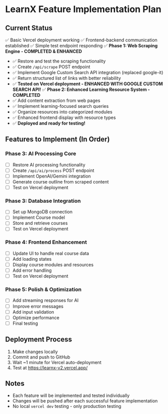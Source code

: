 # LearnX Feature Implementation Plan

## Current Status
✅ Basic Vercel deployment working
✅ Frontend-backend communication established
✅ Simple test endpoint responding
✅ **Phase 1: Web Scraping Engine - COMPLETED & ENHANCED**
  - ✅ Restore and test the scraping functionality
  - ✅ Create `/api/scrape` POST endpoint
  - ✅ Implement Google Custom Search API integration (replaced google-it)
  - ✅ Return structured list of links with better reliability
  - ✅ **Tested on Vercel deployment - ENHANCED WITH GOOGLE CUSTOM SEARCH API!**
✅ **Phase 2: Enhanced Learning Resource System - COMPLETED**
  - ✅ Add content extraction from web pages
  - ✅ Implement learning-focused search queries
  - ✅ Organize resources into categorized modules
  - ✅ Enhanced frontend display with resource types
  - ✅ **Deployed and ready for testing!**

## Features to Implement (In Order)

### Phase 3: AI Processing Core
- [ ] Restore AI processing functionality
- [ ] Create `/api/ai/process` POST endpoint
- [ ] Implement OpenAI/Gemini integration
- [ ] Generate course outline from scraped content
- [ ] Test on Vercel deployment

### Phase 3: Database Integration
- [ ] Set up MongoDB connection
- [ ] Implement Course model
- [ ] Store and retrieve courses
- [ ] Test on Vercel deployment

### Phase 4: Frontend Enhancement
- [ ] Update UI to handle real course data
- [ ] Add loading states
- [ ] Display course modules and resources
- [ ] Add error handling
- [ ] Test on Vercel deployment

### Phase 5: Polish & Optimization
- [ ] Add streaming responses for AI
- [ ] Improve error messages
- [ ] Add input validation
- [ ] Optimize performance
- [ ] Final testing

## Deployment Process
1. Make changes locally
2. Commit and push to GitHub
3. Wait ~1 minute for Vercel auto-deployment
4. Test at https://learnx-v2.vercel.app/

## Notes
- Each feature will be implemented and tested individually
- Changes will be pushed after each successful feature implementation
- No local `vercel dev` testing - only production testing
